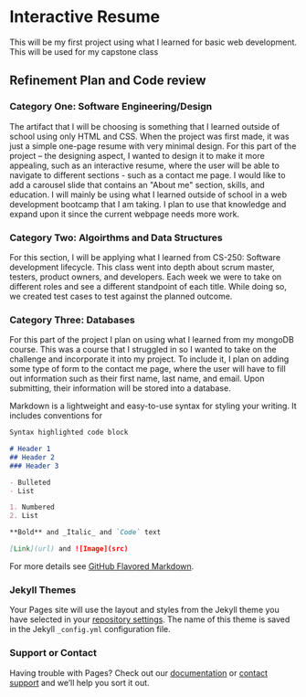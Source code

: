 # Interactive Resume

This will be my first project using what I learned for basic web development. This will be used for my capstone class

## Refinement Plan and Code review
### Category One: Software Engineering/Design
  The artifact that I will be choosing is something that I learned outside of school using only HTML and CSS. When the project was first made, it was just a simple one-page resume with very minimal design. For this part of the project – the designing aspect, I wanted to design it to make it more appealing, such as an interactive resume, where the user will be able to navigate to different sections - such as a contact me page. I would like to add a carousel slide that contains an "About me" section, skills, and education. I will mainly be using what I learned outside of school in a web development bootcamp that I am taking. I plan to use that knowledge and expand upon it since the current webpage needs more work. 
  
### Category Two: Algoirthms and Data Structures
  For this section, I will be applying what I learned from CS-250: Software development lifecycle. This class went into depth about scrum master, testers, product owners, and developers. Each week we were to take on different roles and see a different standpoint of each title. While doing so, we created test cases to test against the planned outcome. 


### Category Three: Databases
  For this part of the project I plan on using what I learned from my mongoDB course. This was a course that I struggled in so I wanted to take on the challenge and incorporate it into my project. To include it, I plan on adding some type of form to the contact me page, where the user will have to fill out information such as their first name, last name, and email. Upon submitting, their information will be stored into a database. 


Markdown is a lightweight and easy-to-use syntax for styling your writing. It includes conventions for

```markdown
Syntax highlighted code block

# Header 1
## Header 2
### Header 3

- Bulleted
- List

1. Numbered
2. List

**Bold** and _Italic_ and `Code` text

[Link](url) and ![Image](src)
```

For more details see [GitHub Flavored Markdown](https://guides.github.com/features/mastering-markdown/).








### Jekyll Themes

Your Pages site will use the layout and styles from the Jekyll theme you have selected in your [repository settings](https://github.com/snhem/CS499Project/settings). The name of this theme is saved in the Jekyll `_config.yml` configuration file.

### Support or Contact

Having trouble with Pages? Check out our [documentation](https://docs.github.com/categories/github-pages-basics/) or [contact support](https://github.com/contact) and we’ll help you sort it out.
